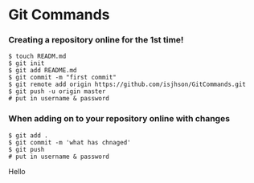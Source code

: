 # Git Commands

### Creating a repository online for the <b>1st time</b>!
```
$ touch READM.md
$ git init
$ git add README.md
$ git commit -m "first commit"
$ git remote add origin https://github.com/isjhson/GitCommands.git
$ git push -u origin master
# put in username & password
```

### When adding on to your repository online with changes
```
$ git add .
$ git commit -m 'what has chnaged'
$ git push
# put in username & password
```

Hello
